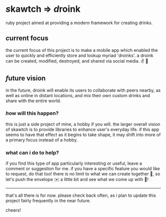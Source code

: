# <em>s</em>kawtch => <em>d</em>roink

ruby project aimed at providing a modern framework for creating drinks.

## <em>c</em>urrent focus

the current focus of this project is to make a mobile app which enabled the user to quickly and efficiently store and lookup myriad 'droinks'.  a droink can be created, modified, destroyed, and shared via social media. :v: :eyes:

## <em>f</em>uture vision

in the future, droink will enable its users to collaborate with peers nearby, as well as online in distant locations, and mix their own custom drinks and share with the entire world.

### <em>h</em>ow will this happen?

this is just a side project of mine, a hobby if you will.  the larger overall vision of skawtch is to provide libraries to enhance user's everyday life.  if this app seems to have that effect as it begins to take shape, it may shift into more of a primary focus instead of a hobby.

### <em>w</em>hat can i do to help?

if you find this type of app particularly interesting or useful, leave a comment or suggestion for me.  if you have a specific feature you would like to request, do that too! there is no limit to what we can create together :art:, so let's push the envelope :envelope: a little bit and see what we come up with :busts_in_silhouette:!

***

that's all there is for now.  please check back often, as i plan to update this project fairly frequently in the near future.

cheers!

